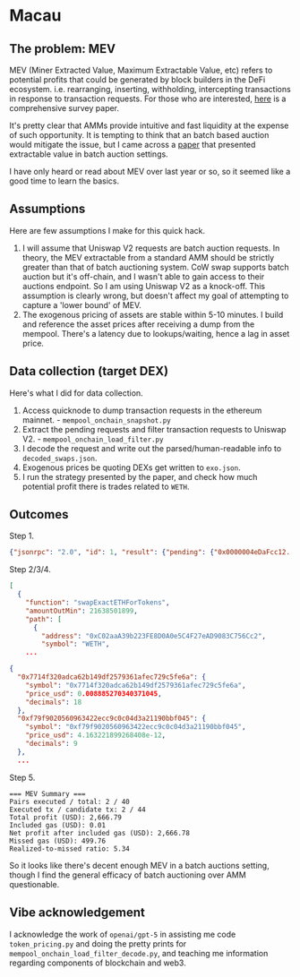 # Macau

## The problem: MEV
MEV (Miner Extracted Value, Maximum Extractable Value, etc) refers to potential profits that could be generated by block builders in the DeFi ecosystem. i.e. rearranging, inserting, withholding, intercepting transactions in response to transaction requests. For those who are interested, [here](https://arxiv.org/abs/2411.03327) is a comprehensive survey paper.

It's pretty clear that AMMs provide intuitive and fast liquidity at the expense of such opportunity. It is tempting to think that an batch based auction would mitigate the issue, but I came across a [paper](https://dl.acm.org/doi/10.1145/3736252.3742581) that presented extractable value in batch auction settings.

I have only heard or read about MEV over last year or so, so it seemed like a good time to learn the basics.

## Assumptions
Here are few assumptions I make for this quick hack.

1. I will assume that Uniswap V2 requests are batch auction requests. In theory, the MEV extractable from a standard AMM should be strictly greater than that of batch auctioning system. CoW swap supports batch auction but it's off-chain, and I wasn't able to gain access to their auctions endpoint. So I am using Uniswap V2 as a knock-off. This assumption is clearly wrong, but doesn't affect my goal of attempting to capture a 'lower bound' of MEV.
2. The exogenous pricing of assets are stable within 5-10 minutes. I build and reference the asset prices after receiving a dump from the mempool. There's a latency due to lookups/waiting, hence a lag in asset price.

## Data collection (target DEX)
Here's what I did for data collection.
1. Access quicknode to dump transaction requests in the ethereum mainnet. - `mempool_onchain_snapshot.py`
2. Extract the pending requests and filter transaction requests to Uniswap V2. - `mempool_onchain_load_filter.py`
3. I decode the request and write out the parsed/human-readable info to `decoded_swaps.json`.
4. Exogenous prices be quoting DEXs get written to `exo.json`.
5. I run the strategy presented by the paper, and check how much potential profit there is trades related to `WETH`.

## Outcomes
Step 1.
```json
{"jsonrpc": "2.0", "id": 1, "result": {"pending": {"0x0000004eDaFcc12...
```

Step 2/3/4.
```json
[
  {
    "function": "swapExactETHForTokens",
    "amountOutMin": 21638501899,
    "path": [
      {
        "address": "0xC02aaA39b223FE8D0A0e5C4F27eAD9083C756Cc2",
        "symbol": "WETH",
    ...
```
```json
{
  "0x7714f320adca62b149df2579361afec729c5fe6a": {
    "symbol": "0x7714f320adca62b149df2579361afec729c5fe6a",
    "price_usd": 0.008885270340371045,
    "decimals": 18
  },
  "0xf79f9020560963422ecc9c0c04d3a21190bbf045": {
    "symbol": "0xf79f9020560963422ecc9c0c04d3a21190bbf045",
    "price_usd": 4.163221899268408e-12,
    "decimals": 9
  },
  ...
```

Step 5.

```
=== MEV Summary ===
Pairs executed / total: 2 / 40
Executed tx / candidate tx: 2 / 44
Total profit (USD): 2,666.79
Included gas (USD): 0.01
Net profit after included gas (USD): 2,666.78
Missed gas (USD): 499.76
Realized-to-missed ratio: 5.34
```

So it looks like there's decent enough MEV in a batch auctions setting, though I find the general efficacy of batch auctioning over AMM questionable.

## Vibe acknowledgement

I acknowledge the work of `openai/gpt-5` in assisting me code `token_pricing.py` and doing the pretty prints for `mempool_onchain_load_filter_decode.py`, and teaching me information regarding components of blockchain and web3.
